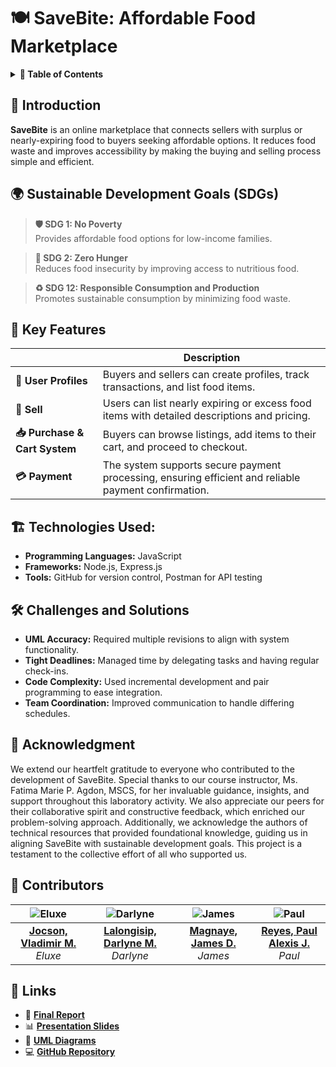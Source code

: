 # 🍽️ SaveBite: Affordable Food Marketplace

<details>
  <summary><strong>📖 Table of Contents</strong></summary>

1. [Introduction](#introduction)  
2. [Sustainable Development Goals (SDGs)](#-sustainable-development-goals-sdgs)   
3. [Key Features](#-key-features)  
4. [Technologies Used](#-technologies-used)  
5. [Challenges and Solutions](#-challenges-and-solutions)  
6. [Acknowledgment](#-acknowledgment)
7. [Contributors](#-contributors)
8. [Links](#-links)

</details>  

## 📌 Introduction

**SaveBite** is an online marketplace that connects sellers with surplus or nearly-expiring food to buyers seeking affordable options. It reduces food waste and improves accessibility by making the buying and selling process simple and efficient.  

## 🌍 Sustainable Development Goals (SDGs)

> **🛡️ SDG 1: No Poverty**  
> Provides affordable food options for low-income families.  

> **🥦 SDG 2: Zero Hunger**  
> Reduces food insecurity by improving access to nutritious food.  

> **♻️ SDG 12: Responsible Consumption and Production**  
> Promotes sustainable consumption by minimizing food waste.


## 🌟 Key Features

|                                  | **Description**                                       |
|----------------------------------|-------------------------------------------------------|
| **👤 User Profiles**             | Buyers and sellers can create profiles, track transactions, and list food items.                       |
| **🛒 Sell**                      | Users can list nearly expiring or excess food items with detailed descriptions and pricing.            |
| **📥 Purchase & Cart System**    | Buyers can browse listings, add items to their cart, and proceed to checkout.                          |
| **💳 Payment**                   | The system supports secure payment processing, ensuring efficient and reliable payment confirmation.  |


## 🏗️ Technologies Used:

- **Programming Languages:** JavaScript  
- **Frameworks:** Node.js, Express.js
- **Tools:** GitHub for version control, Postman for API testing  

## 🛠️ Challenges and Solutions

- **UML Accuracy:** Required multiple revisions to align with system functionality.  
- **Tight Deadlines:** Managed time by delegating tasks and having regular check-ins.  
- **Code Complexity:** Used incremental development and pair programming to ease integration.  
- **Team Coordination:** Improved communication to handle differing schedules.  


## 🙏 Acknowledgment

We extend our heartfelt gratitude to everyone who contributed to the development of SaveBite. Special thanks to our course instructor, Ms. Fatima Marie P. Agdon, MSCS, for her invaluable guidance, insights, and support throughout this laboratory activity. We also appreciate our peers for their collaborative spirit and constructive feedback, which enriched our problem-solving approach. Additionally, we acknowledge the authors of technical resources that provided foundational knowledge, guiding us in aligning SaveBite with sustainable development goals. This project is a testament to the collective effort of all who supported us.

## 👥 Contributors

| ![Eluxe](https://github.com/baddddddddd.png) | ![Darlyne](https://github.com/drlyngrc.png) | ![James](https://github.com/ratatatatcode.png) | ![Paul](https://github.com/par-paulreyes.png) |
|:-------------------------------------------:|:------------------------------------------:|:--------------------------------------------:|:------------------------------------------:|
| **[Jocson, Vladimir M.](https://github.com/baddddddddd)** <br> *Eluxe* | **[Lalongisip, Darlyne M.](https://github.com/drlyngrc)** <br> *Darlyne* | **[Magnaye, James D.](https://github.com/ratatatatcode)** <br> *James* | **[Reyes, Paul Alexis J.](https://github.com/par-paulreyes)** <br> *Paul* |

## 🔗 Links

- 📄 [**Final Report**](https://drive.google.com/drive/folders/10cJKTRSxtf0WmvoDfAJ6_sTzDXI2BbiZ?usp=drive_link)  
- 📊 [**Presentation Slides**](https://drive.google.com/drive/folders/1_YjOWWk--Vfl6-XTC1ZK2mG30cMYKSYt?usp=drive_link) 
- 📐 [**UML Diagrams**](#)  
- 💻 [**GitHub Repository**](https://github.com/drlyngrc/SaveBite)  
